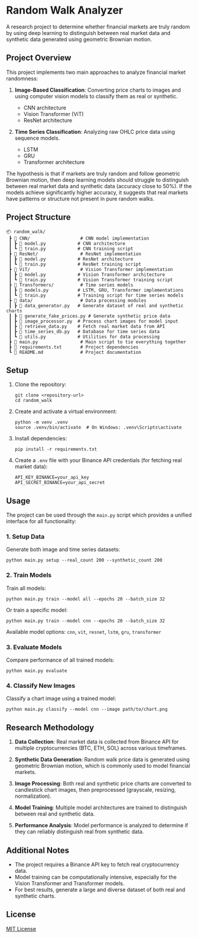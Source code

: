 # Random Walk Analyzer

A research project to determine whether financial markets are truly random by using deep learning to distinguish between real market data and synthetic data generated using geometric Brownian motion.

## Project Overview

This project implements two main approaches to analyze financial market randomness:

1. **Image-Based Classification**: Converting price charts to images and using computer vision models to classify them as real or synthetic.
   - CNN architecture
   - Vision Transformer (ViT)
   - ResNet architecture

2. **Time Series Classification**: Analyzing raw OHLC price data using sequence models.
   - LSTM
   - GRU
   - Transformer architecture

The hypothesis is that if markets are truly random and follow geometric Brownian motion, then deep learning models should struggle to distinguish between real market data and synthetic data (accuracy close to 50%). If the models achieve significantly higher accuracy, it suggests that real markets have patterns or structure not present in pure random walks.

## Project Structure

```
📦 random_walk/
 ┣ 📂 CNN/                   # CNN model implementation
 ┃ ┣ 📜 model.py            # CNN architecture
 ┃ ┗ 📜 train.py            # CNN training script
 ┣ 📂 ResNet/                # ResNet implementation
 ┃ ┣ 📜 model.py            # ResNet architecture
 ┃ ┗ 📜 train.py            # ResNet training script
 ┣ 📂 ViT/                   # Vision Transformer implementation
 ┃ ┣ 📜 model.py            # Vision Transformer architecture
 ┃ ┗ 📜 train.py            # Vision Transformer training script
 ┣ 📂 Transformers/          # Time series models
 ┃ ┣ 📜 models.py           # LSTM, GRU, Transformer implementations
 ┃ ┗ 📜 train.py            # Training script for time series models
 ┣ 📂 data/                  # Data processing modules
 ┃ ┣ 📜 data_generator.py   # Generate dataset of real and synthetic charts
 ┃ ┣ 📜 generate_fake_prices.py # Generate synthetic price data
 ┃ ┣ 📜 image_processor.py  # Process chart images for model input
 ┃ ┣ 📜 retrieve_data.py    # Fetch real market data from API
 ┃ ┣ 📜 time_series_db.py   # Database for time series data
 ┃ ┗ 📜 utils.py            # Utilities for data processing
 ┣ 📜 main.py                # Main script to tie everything together
 ┣ 📜 requirements.txt       # Project dependencies
 ┗ 📜 README.md              # Project documentation
```

## Setup

1. Clone the repository:
   ```
   git clone <repository-url>
   cd random_walk
   ```

2. Create and activate a virtual environment:
   ```
   python -m venv .venv
   source .venv/bin/activate  # On Windows: .venv\Scripts\activate
   ```

3. Install dependencies:
   ```
   pip install -r requirements.txt
   ```

4. Create a `.env` file with your Binance API credentials (for fetching real market data):
   ```
   API_KEY_BINANCE=your_api_key
   API_SECRET_BINANCE=your_api_secret
   ```

## Usage

The project can be used through the `main.py` script which provides a unified interface for all functionality:

### 1. Setup Data

Generate both image and time series datasets:

```
python main.py setup --real_count 200 --synthetic_count 200
```

### 2. Train Models

Train all models:

```
python main.py train --model all --epochs 20 --batch_size 32
```

Or train a specific model:

```
python main.py train --model cnn --epochs 20 --batch_size 32
```

Available model options: `cnn`, `vit`, `resnet`, `lstm`, `gru`, `transformer`

### 3. Evaluate Models

Compare performance of all trained models:

```
python main.py evaluate
```

### 4. Classify New Images

Classify a chart image using a trained model:

```
python main.py classify --model cnn --image path/to/chart.png
```

## Research Methodology

1. **Data Collection**: Real market data is collected from Binance API for multiple cryptocurrencies (BTC, ETH, SOL) across various timeframes.

2. **Synthetic Data Generation**: Random walk price data is generated using geometric Brownian motion, which is commonly used to model financial markets.

3. **Image Processing**: Both real and synthetic price charts are converted to candlestick chart images, then preprocessed (grayscale, resizing, normalization).

4. **Model Training**: Multiple model architectures are trained to distinguish between real and synthetic data.

5. **Performance Analysis**: Model performance is analyzed to determine if they can reliably distinguish real from synthetic data.

## Additional Notes

- The project requires a Binance API key to fetch real cryptocurrency data.
- Model training can be computationally intensive, especially for the Vision Transformer and Transformer models.
- For best results, generate a large and diverse dataset of both real and synthetic charts.

## License

[MIT License](LICENSE) 